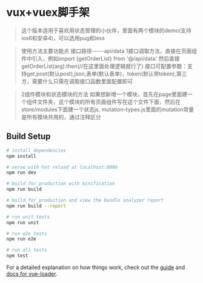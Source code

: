 # vux+vuex脚手架

>这个版本适用于喜欢用状态管理的小伙伴，里面有两个模块的demo(支持ios6和安卓4)，可以选用pug和less

>使用方法主要功能点
>接口路径-----api/data
>1接口调取方法，直接在页面组件中引入，例如import {getOrderList} from '@/api/data'
然后直接getOrderList(arg).then(//在这里面处理逻辑就行了)
接口可配置参数：支持get,post(默认post),json,表单(默认表单)，token(默认带token),第三方，需要什么只需在调取接口函数里面配置即可
    
>2组件模块和状态模块的方法
如果想新增一个模块，首先在page里面建一个组件文件夹，这个模块的所有页面组件写在这个文件下面，然后在store/modules下面建一个状态js,
mutation-types.js里面的mutation常量是所有模块共用的，通过注释区分


## Build Setup

``` bash
# install dependencies
npm install

# serve with hot reload at localhost:8080
npm run dev

# build for production with minification
npm run build

# build for production and view the bundle analyzer report
npm run build --report

# run unit tests
npm run unit

# run e2e tests
npm run e2e

# run all tests
npm test
```

For a detailed explanation on how things work, check out the [guide](http://vuejs-templates.github.io/webpack/) and [docs for vue-loader](http://vuejs.github.io/vue-loader).
